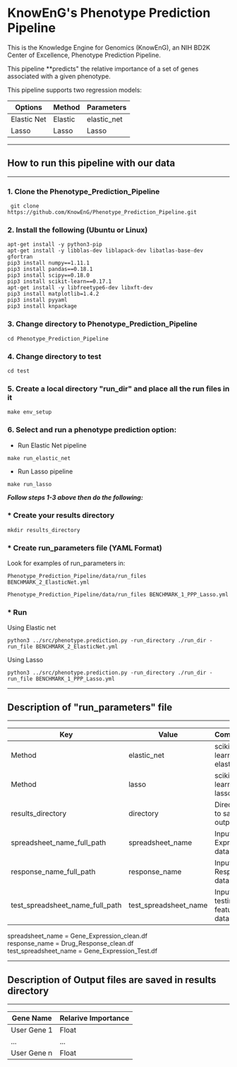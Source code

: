 # KnowEnG's Phenotype Prediction Pipeline
This is the Knowledge Engine for Genomics (KnowEnG), an NIH BD2K Center of Excellence, Phenotype Prediction Pipeline.

This pipeline **predicts" the relative importance of a set of genes associated with a given phenotype.

This pipeline supports two regression models: 

| **Options**                                      | **Method**                           | **Parameters** |
| ------------------------------------------------ | -------------------------------------| -------------- |
| Elastic Net                                      | Elastic                              | elastic_net    |
| Lasso                                            | Lasso                                | Lasso          |

* * *
## How to run this pipeline with our data
* * *

### 1. Clone the Phenotype_Prediction_Pipeline
```
 git clone https://github.com/KnowEnG/Phenotype_Prediction_Pipeline.git
```
 
### 2. Install the following (Ubuntu or Linux)
  ```
 apt-get install -y python3-pip
 apt-get install -y libblas-dev liblapack-dev libatlas-base-dev gfortran
 pip3 install numpy==1.11.1
 pip3 install pandas==0.18.1
 pip3 install scipy==0.18.0
 pip3 install scikit-learn==0.17.1
 apt-get install -y libfreetype6-dev libxft-dev
 pip3 install matplotlib=1.4.2
 pip3 install pyyaml
 pip3 install knpackage
```

### 3. Change directory to Phenotype_Prediction_Pipeline

```
cd Phenotype_Prediction_Pipeline
```

### 4. Change directory to test

```
cd test
```

### 5. Create a local directory "run_dir" and place all the run files in it
```
make env_setup
```

### 6. Select and run a phenotype prediction option:
  
 * Run Elastic Net pipeline</br>
  ```
  make run_elastic_net
  ```
 
 * Run Lasso pipeline</br>
 ```
 make run_lasso
 ```
 
__***Follow steps 1-3 above then do the following:***__

### * Create your results directory
 
 ```
 mkdir results_directory
 ```
 
### * Create run_parameters file (YAML Format)
 
 Look for examples of run_parameters in:
  ```
  Phenotype_Prediction_Pipeline/data/run_files BENCHMARK_2_ElasticNet.yml
  
  Phenotype_Prediction_Pipeline/data/run_files BENCHMARK_1_PPP_Lasso.yml

  ```
 
### * Run
Using Elastic net
  ```
 python3 ../src/phenotype.prediction.py -run_directory ./run_dir -run_file BENCHMARK_2_ElasticNet.yml
  ```
Using Lasso
 ```
 python3 ../src/phenotype.prediction.py -run_directory ./run_dir -run_file BENCHMARK_1_PPP_Lasso.yml
 ```
 
 * * *
 ## Description of "run_parameters" file
 * * *
 
| **Key**                        | **Value**            | **Comments**                       |
| -------------------------      | --------------       | ------------                       |
| Method                         | elastic_net          | scikit-learn.org   elastic-net     |
| Method                         | lasso                | scikit-learn.org   lasso           |
| results_directory              | directory            | Directory to save the output files |
| spreadsheet_name_full_path     | spreadsheet_name     | Input Gene Expression  data        |
| response_name_full_path        | response_name        | Input Drug Response data           |
| test_spreadsheet_name_full_path| test_spreadsheet_name| Input testing feature data         |

spreadsheet_name = Gene_Expression_clean.df</br>
response_name = Drug_Response_clean.df</br>
test_spreadsheet_name = Gene_Expression_Test.df

 * * * 
 ## Description of Output files are saved in results directory
 * * * 
 
 | **Gene Name** | **Relarive Importance**|
 | ------------- | ---------------------- |
 | User Gene 1   | Float                  |
 | ...           | ...                    |
 | User Gene n   | Float                  |
 
